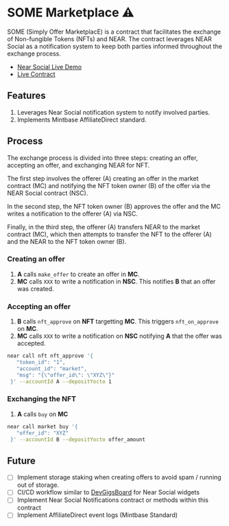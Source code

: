 SOME Marketplace ⚠️ 
==================

SOME (Simply Offer MarketplacE) is a contract that facilitates the exchange of Non-fungible Tokens (NFTs) and NEAR. The contract leverages NEAR Social as a notification system to keep both parties informed throughout the exchange process.

- [Near Social Live Demo](https://test.near.social/#/luisf.testnet/widget/some-market)
- [Live Contract](https://testnet.nearblocks.io/address/dev-1676391043857-14814706623603)

## Features

1. Leverages Near Social notification system to notify involved parties.
2. Implements Mintbase AffiliateDirect standard. 

## Process

The exchange process is divided into three steps: creating an offer, accepting an offer, and exchanging NEAR for NFT. 

The first step involves the offerer (A) creating an offer in the market contract (MC) and notifying the NFT token owner (B) of the offer via the NEAR Social contract (NSC). 

In the second step, the NFT token owner (B) approves the offer and the MC writes a notification to the offerer (A) via NSC. 

Finally, in the third step, the offerer (A) transfers NEAR to the market contract (MC), which then attempts to transfer the NFT to the offerer (A) and the NEAR to the NFT token owner (B).

### Creating an offer

1. **A** calls `make_offer` to create an offer in **MC**.
2. **MC** calls `XXX` to write a notification in **NSC**. This notifies **B** that an offer was created.

### Accepting an offer

1. **B** calls `nft_approve` on **NFT** targetting **MC**. This triggers `nft_on_approve` on **MC**.
2. **MC** calls `XXX` to write a notification on **NSC** notifying **A** that the offer was accepted.

```sh
near call nft nft_approve '{
   "token_id": "1",
   "account_id": "market",
   "msg": "{\"offer_id\": \"XYZ\"}"
 }' --accountId A --depositYocto 1
```

### Exchanging the NFT

1. **A** calls `buy` on **MC**

```sh
near call market buy '{
   "offer_id": "XYZ" 
 }' --accountId B --depositYocto offer_amount
```

## Future

- [ ] Implement storage staking when creating offers to avoid spam / running out of storage.
- [ ] CI/CD workflow similar to [DevGigsBoard](https://github.com/near/devgigsboard-widgets/blob/main/.github/workflows/release.yml) for Near Social widgets
- [ ] Implement Near Social Notifications contract or methods within this contract
- [ ] Implement AffiliateDirect event logs (Mintbase Standard)
